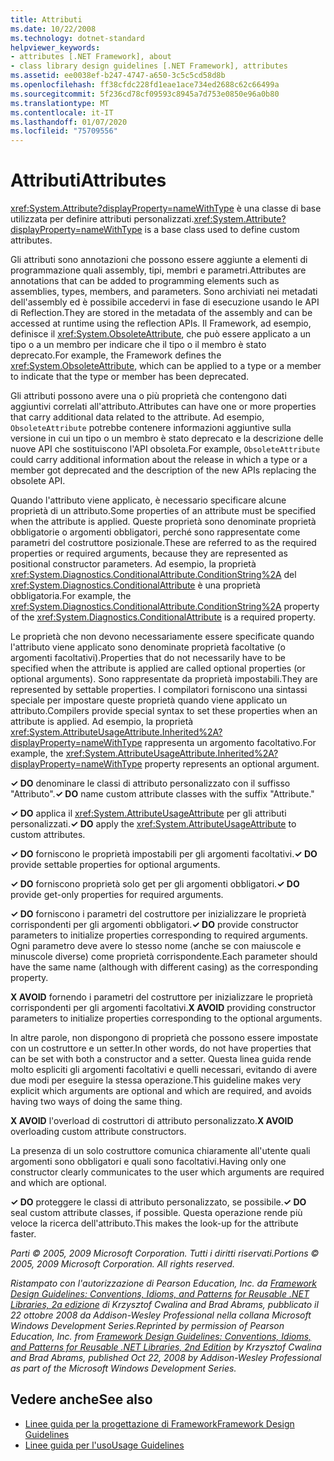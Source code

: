 ```yaml
---
title: Attributi
ms.date: 10/22/2008
ms.technology: dotnet-standard
helpviewer_keywords:
- attributes [.NET Framework], about
- class library design guidelines [.NET Framework], attributes
ms.assetid: ee0038ef-b247-4747-a650-3c5c5cd58d8b
ms.openlocfilehash: ff38cfdc228fd1eae1ace734ed2688c62c66499a
ms.sourcegitcommit: 5f236cd78cf09593c8945a7d753e0850e96a0b80
ms.translationtype: MT
ms.contentlocale: it-IT
ms.lasthandoff: 01/07/2020
ms.locfileid: "75709556"
---
```

# <a name="attributes"></a><span data-ttu-id="5d1f1-102">Attributi</span><span class="sxs-lookup"><span data-stu-id="5d1f1-102">Attributes</span></span>
<span data-ttu-id="5d1f1-103"><xref:System.Attribute?displayProperty=nameWithType> è una classe di base utilizzata per definire attributi personalizzati.</span><span class="sxs-lookup"><span data-stu-id="5d1f1-103"><xref:System.Attribute?displayProperty=nameWithType> is a base class used to define custom attributes.</span></span>  
  
 <span data-ttu-id="5d1f1-104">Gli attributi sono annotazioni che possono essere aggiunte a elementi di programmazione quali assembly, tipi, membri e parametri.</span><span class="sxs-lookup"><span data-stu-id="5d1f1-104">Attributes are annotations that can be added to programming elements such as assemblies, types, members, and parameters.</span></span> <span data-ttu-id="5d1f1-105">Sono archiviati nei metadati dell'assembly ed è possibile accedervi in fase di esecuzione usando le API di Reflection.</span><span class="sxs-lookup"><span data-stu-id="5d1f1-105">They are stored in the metadata of the assembly and can be accessed at runtime using the reflection APIs.</span></span> <span data-ttu-id="5d1f1-106">Il Framework, ad esempio, definisce il <xref:System.ObsoleteAttribute>, che può essere applicato a un tipo o a un membro per indicare che il tipo o il membro è stato deprecato.</span><span class="sxs-lookup"><span data-stu-id="5d1f1-106">For example, the Framework defines the <xref:System.ObsoleteAttribute>, which can be applied to a type or a member to indicate that the type or member has been deprecated.</span></span>  
  
 <span data-ttu-id="5d1f1-107">Gli attributi possono avere una o più proprietà che contengono dati aggiuntivi correlati all'attributo.</span><span class="sxs-lookup"><span data-stu-id="5d1f1-107">Attributes can have one or more properties that carry additional data related to the attribute.</span></span> <span data-ttu-id="5d1f1-108">Ad esempio, `ObsoleteAttribute` potrebbe contenere informazioni aggiuntive sulla versione in cui un tipo o un membro è stato deprecato e la descrizione delle nuove API che sostituiscono l'API obsoleta.</span><span class="sxs-lookup"><span data-stu-id="5d1f1-108">For example, `ObsoleteAttribute` could carry additional information about the release in which a type or a member got deprecated and the description of the new APIs replacing the obsolete API.</span></span>  
  
 <span data-ttu-id="5d1f1-109">Quando l'attributo viene applicato, è necessario specificare alcune proprietà di un attributo.</span><span class="sxs-lookup"><span data-stu-id="5d1f1-109">Some properties of an attribute must be specified when the attribute is applied.</span></span> <span data-ttu-id="5d1f1-110">Queste proprietà sono denominate proprietà obbligatorie o argomenti obbligatori, perché sono rappresentate come parametri del costruttore posizionale.</span><span class="sxs-lookup"><span data-stu-id="5d1f1-110">These are referred to as the required properties or required arguments, because they are represented as positional constructor parameters.</span></span> <span data-ttu-id="5d1f1-111">Ad esempio, la proprietà <xref:System.Diagnostics.ConditionalAttribute.ConditionString%2A> del <xref:System.Diagnostics.ConditionalAttribute> è una proprietà obbligatoria.</span><span class="sxs-lookup"><span data-stu-id="5d1f1-111">For example, the <xref:System.Diagnostics.ConditionalAttribute.ConditionString%2A> property of the <xref:System.Diagnostics.ConditionalAttribute> is a required property.</span></span>  
  
 <span data-ttu-id="5d1f1-112">Le proprietà che non devono necessariamente essere specificate quando l'attributo viene applicato sono denominate proprietà facoltative (o argomenti facoltativi).</span><span class="sxs-lookup"><span data-stu-id="5d1f1-112">Properties that do not necessarily have to be specified when the attribute is applied are called optional properties (or optional arguments).</span></span> <span data-ttu-id="5d1f1-113">Sono rappresentate da proprietà impostabili.</span><span class="sxs-lookup"><span data-stu-id="5d1f1-113">They are represented by settable properties.</span></span> <span data-ttu-id="5d1f1-114">I compilatori forniscono una sintassi speciale per impostare queste proprietà quando viene applicato un attributo.</span><span class="sxs-lookup"><span data-stu-id="5d1f1-114">Compilers provide special syntax to set these properties when an attribute is applied.</span></span> <span data-ttu-id="5d1f1-115">Ad esempio, la proprietà <xref:System.AttributeUsageAttribute.Inherited%2A?displayProperty=nameWithType> rappresenta un argomento facoltativo.</span><span class="sxs-lookup"><span data-stu-id="5d1f1-115">For example, the <xref:System.AttributeUsageAttribute.Inherited%2A?displayProperty=nameWithType> property represents an optional argument.</span></span>  
  
 <span data-ttu-id="5d1f1-116">**✓ DO** denominare le classi di attributo personalizzato con il suffisso "Attributo".</span><span class="sxs-lookup"><span data-stu-id="5d1f1-116">**✓ DO** name custom attribute classes with the suffix "Attribute."</span></span>  
  
 <span data-ttu-id="5d1f1-117">**✓ DO** applica il <xref:System.AttributeUsageAttribute> per gli attributi personalizzati.</span><span class="sxs-lookup"><span data-stu-id="5d1f1-117">**✓ DO** apply the <xref:System.AttributeUsageAttribute> to custom attributes.</span></span>  
  
 <span data-ttu-id="5d1f1-118">**✓ DO** forniscono le proprietà impostabili per gli argomenti facoltativi.</span><span class="sxs-lookup"><span data-stu-id="5d1f1-118">**✓ DO** provide settable properties for optional arguments.</span></span>  
  
 <span data-ttu-id="5d1f1-119">**✓ DO** forniscono proprietà solo get per gli argomenti obbligatori.</span><span class="sxs-lookup"><span data-stu-id="5d1f1-119">**✓ DO** provide get-only properties for required arguments.</span></span>  
  
 <span data-ttu-id="5d1f1-120">**✓ DO** forniscono i parametri del costruttore per inizializzare le proprietà corrispondenti per gli argomenti obbligatori.</span><span class="sxs-lookup"><span data-stu-id="5d1f1-120">**✓ DO** provide constructor parameters to initialize properties corresponding to required arguments.</span></span> <span data-ttu-id="5d1f1-121">Ogni parametro deve avere lo stesso nome (anche se con maiuscole e minuscole diverse) come proprietà corrispondente.</span><span class="sxs-lookup"><span data-stu-id="5d1f1-121">Each parameter should have the same name (although with different casing) as the corresponding property.</span></span>  
  
 <span data-ttu-id="5d1f1-122">**X AVOID** fornendo i parametri del costruttore per inizializzare le proprietà corrispondenti per gli argomenti facoltativi.</span><span class="sxs-lookup"><span data-stu-id="5d1f1-122">**X AVOID** providing constructor parameters to initialize properties corresponding to the optional arguments.</span></span>  
  
 <span data-ttu-id="5d1f1-123">In altre parole, non dispongono di proprietà che possono essere impostate con un costruttore e un setter.</span><span class="sxs-lookup"><span data-stu-id="5d1f1-123">In other words, do not have properties that can be set with both a constructor and a setter.</span></span> <span data-ttu-id="5d1f1-124">Questa linea guida rende molto espliciti gli argomenti facoltativi e quelli necessari, evitando di avere due modi per eseguire la stessa operazione.</span><span class="sxs-lookup"><span data-stu-id="5d1f1-124">This guideline makes very explicit which arguments are optional and which are required, and avoids having two ways of doing the same thing.</span></span>  
  
 <span data-ttu-id="5d1f1-125">**X AVOID** l'overload di costruttori di attributo personalizzato.</span><span class="sxs-lookup"><span data-stu-id="5d1f1-125">**X AVOID** overloading custom attribute constructors.</span></span>  
  
 <span data-ttu-id="5d1f1-126">La presenza di un solo costruttore comunica chiaramente all'utente quali argomenti sono obbligatori e quali sono facoltativi.</span><span class="sxs-lookup"><span data-stu-id="5d1f1-126">Having only one constructor clearly communicates to the user which arguments are required and which are optional.</span></span>  
  
 <span data-ttu-id="5d1f1-127">**✓ DO** proteggere le classi di attributo personalizzato, se possibile.</span><span class="sxs-lookup"><span data-stu-id="5d1f1-127">**✓ DO** seal custom attribute classes, if possible.</span></span> <span data-ttu-id="5d1f1-128">Questa operazione rende più veloce la ricerca dell'attributo.</span><span class="sxs-lookup"><span data-stu-id="5d1f1-128">This makes the look-up for the attribute faster.</span></span>  
  
 <span data-ttu-id="5d1f1-129">*Parti © 2005, 2009 Microsoft Corporation. Tutti i diritti riservati.*</span><span class="sxs-lookup"><span data-stu-id="5d1f1-129">*Portions © 2005, 2009 Microsoft Corporation. All rights reserved.*</span></span>  
  
 <span data-ttu-id="5d1f1-130">*Ristampato con l'autorizzazione di Pearson Education, Inc. da [Framework Design Guidelines: Conventions, Idioms, and Patterns for Reusable .NET Libraries, 2a edizione](https://www.informit.com/store/framework-design-guidelines-conventions-idioms-and-9780321545619) di Krzysztof Cwalina and Brad Abrams, pubblicato il 22 ottobre 2008 da Addison-Wesley Professional nella collana Microsoft Windows Development Series.*</span><span class="sxs-lookup"><span data-stu-id="5d1f1-130">*Reprinted by permission of Pearson Education, Inc. from [Framework Design Guidelines: Conventions, Idioms, and Patterns for Reusable .NET Libraries, 2nd Edition](https://www.informit.com/store/framework-design-guidelines-conventions-idioms-and-9780321545619) by Krzysztof Cwalina and Brad Abrams, published Oct 22, 2008 by Addison-Wesley Professional as part of the Microsoft Windows Development Series.*</span></span>  
  
## <a name="see-also"></a><span data-ttu-id="5d1f1-131">Vedere anche</span><span class="sxs-lookup"><span data-stu-id="5d1f1-131">See also</span></span>

- [<span data-ttu-id="5d1f1-132">Linee guida per la progettazione di Framework</span><span class="sxs-lookup"><span data-stu-id="5d1f1-132">Framework Design Guidelines</span></span>](../../../docs/standard/design-guidelines/index.md)
- [<span data-ttu-id="5d1f1-133">Linee guida per l'uso</span><span class="sxs-lookup"><span data-stu-id="5d1f1-133">Usage Guidelines</span></span>](../../../docs/standard/design-guidelines/usage-guidelines.md)
